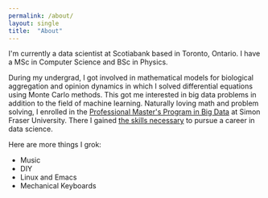 ```yaml
---
permalink: /about/
layout: single
title:  "About"
---
```


I'm currently a data scientist at Scotiabank based in Toronto, Ontario. I have
a MSc in Computer Science and BSc in Physics.

During my undergrad, I got involved in mathematical models for biological aggregation
and opinion dynamics in which I solved differential equations using Monte Carlo methods.
This got me interested in big data problems in addition to the field of machine learning.
Naturally loving math and problem solving, I enrolled in the [Professional Master's Program in Big Data](https://www.sfu.ca/bigdata)
at Simon Fraser University. There I gained [the skills necessary](https://vimeo.com/191054268)
to pursue a career in data science.

Here are more things I grok:
* Music
* DIY
* Linux and Emacs
* Mechanical Keyboards
